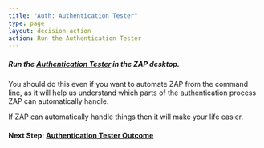 ```yaml
---
title: "Auth: Authentication Tester"
type: page
layout: decision-action
action: Run the Authentication Tester
---
```


##### Run the [Authentication Tester](/blog/2023-05-23-authentication-tester/) in the ZAP desktop.

You should do this even if you want to automate ZAP from the command line, 
as it will help us understand which parts of the authentication process ZAP can automatically handle.

If ZAP can automatically handle things then it will make your life easier.

#### Next Step: [Authentication Tester Outcome](../auth-tester-results)